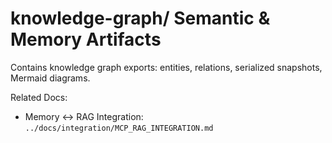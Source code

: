 <!-- Directory Index: knowledge-graph/ -->
# knowledge-graph/ Semantic & Memory Artifacts

Contains knowledge graph exports: entities, relations, serialized snapshots, Mermaid diagrams.

Related Docs:
- Memory ↔ RAG Integration: `../docs/integration/MCP_RAG_INTEGRATION.md`